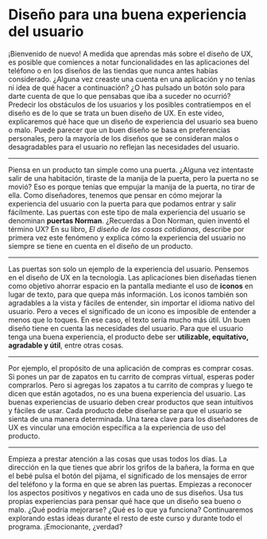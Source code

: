 # Diseño para una buena experiencia del usuario

¡Bienvenido de nuevo! A medida que aprendas más sobre el diseño de UX, es posible que comiences a notar funcionalidades en las aplicaciones del teléfono o en los diseños de las tiendas que nunca antes habías considerado. ¿Alguna vez creaste una cuenta en una aplicación y no tenías ni idea de qué hacer a continuación? ¿O has pulsado un botón solo para darte cuenta de que lo que pensabas que iba a suceder no ocurrió? Predecir los obstáculos de los usuarios y los posibles contratiempos en el diseño es de lo que se trata un buen diseño de UX. En este video, explicaremos qué hace que un diseño de experiencia del usuario sea bueno o malo. Puede parecer que un buen diseño se basa en preferencias personales, pero la mayoría de los diseños que se consideran malos o desagradables para el usuario no reflejan las necesidades del usuario.

---

Piensa en un producto tan simple como una puerta. ¿Alguna vez intentaste salir de una habitación, tiraste de la manija de la puerta, pero la puerta no se movió? Eso es porque tenías que empujar la manija de la puerta, no tirar de ella. Como diseñadores, tenemos que pensar en cómo mejorar la experiencia del usuario con la puerta para que podamos entrar y salir fácilmente. Las puertas con este tipo de mala experiencia del usuario se denominan **puertas Norman**. ¿Recuerdas a Don Norman, quien inventó el término UX? En su libro, *El diseño de las cosas cotidianas*, describe por primera vez este fenómeno y explica cómo la experiencia del usuario no siempre se tiene en cuenta en el diseño de un producto.

---

Las puertas son solo un ejemplo de la experiencia del usuario. Pensemos en el diseño de UX en la tecnología. Las aplicaciones bien diseñadas tienen como objetivo ahorrar espacio en la pantalla mediante el uso de **iconos** en lugar de texto, para que quepa más información. Los iconos también son agradables a la vista y fáciles de entender, sin importar el idioma nativo del usuario. Pero a veces el significado de un icono es imposible de entender a menos que lo toques. En ese caso, el texto sería mucho más útil. Un buen diseño tiene en cuenta las necesidades del usuario. Para que el usuario tenga una buena experiencia, el producto debe ser **utilizable, equitativo, agradable y útil**, entre otras cosas.

---

Por ejemplo, el propósito de una aplicación de compras es comprar cosas. Si pones un par de zapatos en tu carrito de compras virtual, esperas poder comprarlos. Pero si agregas los zapatos a tu carrito de compras y luego te dicen que están agotados, no es una buena experiencia del usuario. Las buenas experiencias de usuario deben crear productos que sean intuitivos y fáciles de usar. Cada producto debe diseñarse para que el usuario se sienta de una manera determinada. Una tarea clave para los diseñadores de UX es vincular una emoción específica a la experiencia de uso del producto.

---

Empieza a prestar atención a las cosas que usas todos los días. La dirección en la que tienes que abrir los grifos de la bañera, la forma en que el bebé pulsa el botón del pijama, el significado de los mensajes de error del teléfono y la forma en que se abren las puertas. Empiezas a reconocer los aspectos positivos y negativos en cada uno de sus diseños. Usa tus propias experiencias para pensar qué hace que un diseño sea bueno o malo. ¿Qué podría mejorarse? ¿Qué es lo que ya funciona? Continuaremos explorando estas ideas durante el resto de este curso y durante todo el programa. ¡Emocionante, ¿verdad?

